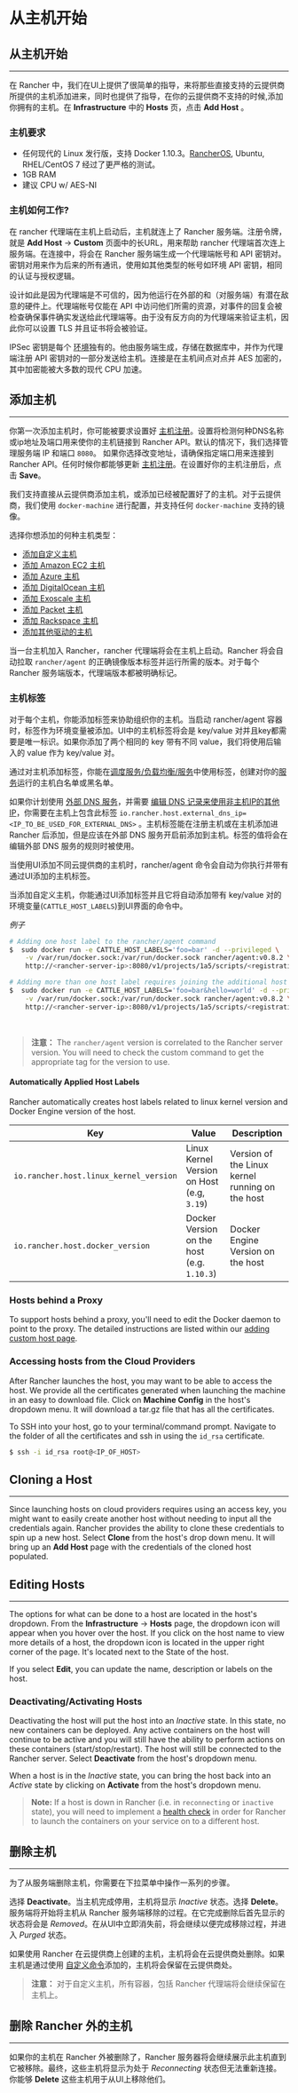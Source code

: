 # 从主机开始

## 从主机开始
---
在 Rancher 中，我们在UI上提供了很简单的指导，来将那些直接支持的云提供商所提供的主机添加进来，同时也提供了指导，在你的云提供商不支持的时候,添加你拥有的主机。在 **Infrastructure** 中的 **Hosts** 页，点击 **Add Host** 。


### 主机要求

* 任何现代的 Linux 发行版，支持 Docker 1.10.3。[RancherOS](http://docs.rancher.com/os/), Ubuntu, RHEL/CentOS 7 经过了更严格的测试。
* 1GB RAM 
* 建议 CPU w/ AES-NI

### 主机如何工作?

在 rancher 代理端在主机上启动后，主机就连上了 Rancher 服务端。注册令牌，就是 **Add Host** -> **Custom** 页面中的长URL，用来帮助 rancher 代理端首次连上服务端。在连接中，将会在 Rancher 服务端生成一个代理端帐号和 API 密钥对。密钥对用来作为后来的所有通讯，使用如其他类型的帐号如环境 API 密钥，相同的认证与授权逻辑。

设计如此是因为代理端是不可信的，因为他运行在外部的和（对服务端）有潜在敌意的硬件上。代理端帐号仅能在 API 中访问他们所需的资源，对事件的回复会被检查确保事件确实发送给此代理端等。由于没有反方向的为代理端来验证主机，因此你可以设置 TLS 并且证书将会被验证。

IPSec 密钥是每个 [环境]()独有的。他由服务端生成，存储在数据库中，并作为代理端注册 API 密钥对的一部分发送给主机。连接是在主机间点对点并 AES 加密的，其中加密能被大多数的现代 CPU 加速。

<a id="addhost"></a>

## 添加主机
---

你第一次添加主机时，你可能被要求设置好 [主机注册]()。设置将检测何种DNS名称或ip地址及端口用来使你的主机链接到 Rancher API。默认的情况下，我们选择管理服务端 IP 和端口 `8080`。 如果你选择改变地址，请确保指定端口用来连接到 Rancher API。任何时候你都能够更新 [主机注册]()。在设置好你的主机注册后，点击 **Save**。

我们支持直接从云提供商添加主机，或添加已经被配置好了的主机。对于云提供商，我们使用 `docker-machine` 进行配置，并支持任何 `docker-machine` 支持的镜像。

选择你想添加的何种主机类型：

* [添加自定义主机]({{site.baseurl}}/rancher/{{page.version}}/{{page.lang}}/rancher-ui/infrastructure/hosts/custom/)
* [添加 Amazon EC2 主机]({{site.baseurl}}/rancher/{{page.version}}/{{page.lang}}/rancher-ui/infrastructure/hosts/amazon/)
* [添加 Azure 主机]({{site.baseurl}}/rancher/{{page.version}}/{{page.lang}}/rancher-ui/infrastructure/hosts/azure/)
* [添加 DigitalOcean 主机]({{site.baseurl}}/rancher/{{page.version}}/{{page.lang}}/rancher-ui/infrastructure/hosts/digitalocean/)
* [添加 Exoscale 主机]({{site.baseurl}}/rancher/{{page.version}}/{{page.lang}}/rancher-ui/infrastructure/hosts/exoscale/)
* [添加 Packet 主机]({{site.baseurl}}/rancher/{{page.version}}/{{page.lang}}/rancher-ui/infrastructure/hosts/packet/)
* [添加 Rackspace 主机]({{site.baseurl}}/rancher/{{page.version}}/{{page.lang}}/rancher-ui/infrastructure/hosts/rackspace/)
* [添加其他驱动的主机]({{site.baseurl}}/rancher/{{page.version}}/{{page.lang}}/rancher-ui/infrastructure/hosts/other/)

当一台主机加入 Rancher，rancher 代理端将会在主机上启动。Rancher 将会自动拉取 `rancher/agent` 的正确镜像版本标签并运行所需的版本。对于每个 Rancher 服务端版本，代理端版本都被明确标记。

<a id="labels"></a>

### 主机标签

对于每个主机，你能添加标签来协助组织你的主机。当启动 rancher/agent 容器时，标签作为环境变量被添加。UI中的主机标签将会是 key/value 对并且key都需要是唯一标识。如果你添加了两个相同的 key 带有不同 value，我们将使用后输入的 value 作为 key/value 对。

通过对主机添加标签，你能在[调度服务/负载均衡/服务]()中使用标签，创建对你的[服务]()运行的主机白名单或黑名单。

如果你计划使用 [外部 DNS 服务]()，并需要 [编辑 DNS 记录来使用非主机IP的其他IP]()，你需要在主机上包含此标签 `io.rancher.host.external_dns_ip=<IP_TO_BE_USED_FOR_EXTERNAL_DNS>` 。主机标签能在注册主机或在主机添加进 Rancher 后添加，但是应该在外部 DNS 服务开启前添加到主机。标签的值将会在编辑外部 DNS 服务的规则时被使用。

当使用UI添加不同云提供商的主机时，rancher/agent 命令会自动为你执行并带有通过UI添加的主机标签。

当添加自定义主机，你能通过UI添加标签并且它将自动添加带有 key/value 对的环境变量(`CATTLE_HOST_LABELS`)到UI界面的命令中。

_例子_

```bash
# Adding one host label to the rancher/agent command
$  sudo docker run -e CATTLE_HOST_LABELS='foo=bar' -d --privileged \
    -v /var/run/docker.sock:/var/run/docker.sock rancher/agent:v0.8.2 \
    http://<rancher-server-ip>:8080/v1/projects/1a5/scripts/<registrationToken>

# Adding more than one host label requires joining the additional host labels with an `&`
$  sudo docker run -e CATTLE_HOST_LABELS='foo=bar&hello=world' -d --privileged \
    -v /var/run/docker.sock:/var/run/docker.sock rancher/agent:v0.8.2 \
    http://<rancher-server-ip>:8080/v1/projects/1a5/scripts/<registrationToken>
```

<br>

> **注意：** The `rancher/agent` version is correlated to the Rancher server version. You will need to check the custom command to get the appropriate tag for the version to use. 

#### Automatically Applied Host Labels

Rancher automatically creates host labels related to linux kernel version and Docker Engine version of the host. 

Key | Value | Description
----|----|----
`io.rancher.host.linux_kernel_version` | Linux Kernel Version on Host (e.g, `3.19`) |  Version of the Linux kernel running on the host
`io.rancher.host.docker_version` | Docker Version on the host (e.g. `1.10.3`) | Docker Engine Version on the host


### Hosts behind a Proxy
To support hosts behind a proxy, you'll need to edit the Docker daemon to point to the proxy. The detailed instructions are listed within our [adding custom host page]({{site.baseurl}}/rancher/{{page.version}}/{{page.lang}}/rancher-ui/infrastructure/hosts/custom/#hosts-behind-a-proxy).

<a id="machine-config"></a>

### Accessing hosts from the Cloud Providers 
After Rancher launches the host, you may want to be able to access the host. We provide all the certificates generated when launching the machine in an easy to download file. Click on **Machine Config** in the host's dropdown menu. It will download a tar.gz file that has all the certificates.

To SSH into your host, go to your terminal/command prompt. Navigate to the folder of all the certificates and ssh in using the `id_rsa` certificate.

```bash
$ ssh -i id_rsa root@<IP_OF_HOST>
```

## Cloning a Host
---

Since launching hosts on cloud providers requires using an access key, you might want to easily create another host without needing to input all the credentials again. Rancher provides the ability to clone these credentials to spin up a new host. Select **Clone** from the host's drop down menu. It will bring up an **Add Host** page with the credentials of the cloned host populated.

## Editing Hosts
---

The options for what can be done to a host are located in the host's dropdown. From the **Infrastructure** -> **Hosts** page, the dropdown icon will appear when you hover over the host. If you click on the host name to view more details of a host, the dropdown icon is located in the upper right corner of the page. It's located next to the State of the host.

If you select **Edit**, you can update the name, description or labels on the host. 

### Deactivating/Activating Hosts

Deactivating the host will put the host into an _Inactive_ state. In this state, no new containers can be deployed. Any active containers on the host will continue to be active and you will still have the ability to perform actions on these containers (start/stop/restart). The host will still be connected to the Rancher server. Select **Deactivate** from the host's dropdown menu.

When a host is in the _Inactive_ state, you can bring the host back into an _Active_ state by clicking on **Activate** from the host's dropdown menu.

> **Note:** If a host is down in Rancher (i.e. in `reconnecting` or `inactive` state), you will need to implement a [health check]({{site.baseurl}}/rancher/{{page.version}}/{{page.lang}}/rancher-services/health-checks/) in order for Rancher to launch the containers on your service on to a different host.

## 删除主机
---

为了从服务端删除主机，你需要在下拉菜单中操作一系列的步骤。

选择 **Deactivate**。当主机完成停用，主机将显示 _Inactive_ 状态。选择 **Delete**。服务端将开始将主机从 Rancher 服务端移除的过程。在它完成删除后首先显示的状态将会是 _Removed_。在从UI中立即消失前，将会继续以便完成移除过程，并进入 _Purged_ 状态。

如果使用 Rancher 在云提供商上创建的主机，主机将会在云提供商处删除。如果主机是通过使用 [自定义命令]()添加的，主机将会保留在云提供商处。

> **注意：** 对于自定义主机，所有容器，包括 Rancher 代理端将会继续保留在主机上。

## 删除 Rancher 外的主机
---

如果你的主机在 Rancher 外被删除了，Rancher 服务器将会继续展示此主机直到它被移除。最终，这些主机将显示为处于 _Reconnecting_ 状态但无法重新连接。你能够 **Delete** 这些主机用于从UI上移除他们。



